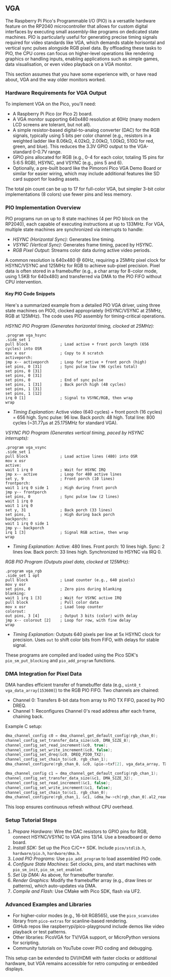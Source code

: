 
## VGA

The Raspberry Pi Pico's Programmable I/O (PIO) is a versatile hardware feature on the
RP2040 microcontroller that allows for custom digital interfaces by executing small
assembly-like programs on dedicated state machines. PIO is particularly useful for
generating precise timing signals required for video standards like VGA, which demands
stable horisontal and vertical sync pulses alongside RGB pixel data. By offloading
these tasks to PIO, the CPU cores can focus on higher-level operations like rendering
graphics or handling inputs, enabling applications such as simple games, data visualisation,
or even video playback on a VGA monitor.

This section assumes that you have some experience with, or have read about,
VGA and the way older monitors worked.


### Hardware Requirements for VGA Output

To implement VGA on the Pico, you'll need:
- A Raspberry Pi Pico (or Pico 2) board.
- A VGA monitor supporting 640x480 resolution at 60Hz (many modern LCD screens are tolerant, but not all).
- A simple resistor-based digital-to-analog converter (DAC) for the RGB signals,
  typically using 5 bits per color channel (e.g., resistors in a weighted ladder
  like 8.06kΩ, 4.02kΩ, 2.00kΩ, 1.00kΩ, 510Ω for red, green, and blue).
  This reduces the 3.3V GPIO output to the VGA-standard 0-0.7V range.
- GPIO pins allocated for RGB (e.g., 0-4 for each color, totaling 15 pins for 5:6:5 RGB),
  HSYNC, and VSYNC (e.g., pins 5 and 6).
- Optionally, a pre-built board like the Pimoroni Pico VGA Demo Board or similar for
  easier wiring, which may include additional features like SD card support for loading assets.

The total pin count can be up to 17 for full-color VGA, but simpler 3-bit color
implementations (8 colors) use fewer pins and less memory.


### PIO Implementation Overview

PIO programs run on up to 8 state machines (4 per PIO block on the RP2040),
each capable of executing instructions at up to 133MHz. For VGA, multiple
state machines are synchronized via interrupts to handle:
- *HSYNC (Horizontal Sync):* Generates line timing.
- *VSYNC (Vertical Sync):* Generates frame timing, paced by HSYNC.
- *RGB Pixel Output:* Streams color data during active video periods.

A common resolution is 640x480 @ 60Hz, requiring a 25MHz pixel clock for HSYNC/VSYNC
and 125MHz for RGB to achieve sub-pixel precision. Pixel data is often stored in a
framebuffer (e.g., a char array for 8-color mode, using 1.5KB for 640x480) and transferred
via DMA to the PIO FIFO without CPU intervention.


#### Key PIO Code Snippets

Here's a summarized example from a detailed PIO VGA driver, using three state machines on
PIO0, clocked appropriately (HSYNC/VSYNC at 25MHz, RGB at 125MHz). The code uses PIO
assembly for timing-critical operations.

*HSYNC PIO Program (Generates horizontal timing, clocked at 25MHz):*
```
.program vga_hsync
.side_set 1
pull block              ; Load active + front porch length (656 cycles) into OSR
mov x osr               ; Copy to X scratch
activeporch:
jmp x-- activeporch     ; Loop for active + front porch (high)
set pins, 0 [31]        ; Sync pulse low (96 cycles total)
set pins, 0 [31]
set pins, 0 [31]
set pins, 0             ; End of sync pulse
set pins, 1 [31]        ; Back porch high (48 cycles)
set pins, 1 [31]
set pins, 1 [12]
irq 0 [1]               ; Signal to VSYNC/RGB, then wrap
wrap
```
- *Timing Explanation:* Active video (640 cycles) + front porch (16 cycles) = 656 high.
  Sync pulse: 96 low. Back porch: 48 high. Total line: 800 cycles (~31.77µs at
  25.175MHz for standard VGA).

*VSYNC PIO Program (Generates vertical timing, paced by HSYNC interrupts):*
```
.program vga_vsync
.side_set 1
pull block              ; Load active lines (480) into OSR
mov x osr
active:
wait 1 irq 0            ; Wait for HSYNC IRQ
jmp x-- active          ; Loop for 480 active lines
set y, 9                ; Front porch (10 lines)
frontporch:
wait 1 irq 0 side 1     ; High during front porch
jmp y-- frontporch
set pins, 0             ; Sync pulse low (2 lines)
wait 1 irq 0
wait 1 irq 0
set y, 31               ; Back porch (33 lines)
set pins, 1             ; High during back porch
backporch:
wait 1 irq 0 side 1
jmp y-- backporch
irq 1 [3]               ; Signal RGB active, then wrap
wrap
```
- *Timing Explanation:* Active: 480 lines. Front porch: 10 lines high.
  Sync: 2 lines low. Back porch: 33 lines high. Synchronized to HSYNC via IRQ 0.

*RGB PIO Program (Outputs pixel data, clocked at 125MHz):*
```
.program vga_rgb
.side_set 1 opt
pull block              ; Load counter (e.g., 640 pixels)
mov y osr
set pins, 0             ; Zero pins during blanking
blanking:
wait 1 irq 1 [3]        ; Wait for VSYNC active IRQ
pull block              ; Pull color data
mov x osr               ; Load loop counter
colorout:
out pins, 3 [4]         ; Output 3 bits (color) with delay
jmp x-- colorout [2]    ; Loop for row, with fine delay
wrap
```
- *Timing Explanation:* Outputs 640 pixels per line at 5x HSYNC clock for
  precision. Uses `out` to shift color bits from FIFO, with delays for stable signal.

These programs are compiled and loaded using the Pico SDK's `pio_sm_put_blocking`
and `pio_add_program` functions.



### DMA Integration for Pixel Data

DMA handles efficient transfer of framebuffer data (e.g., `uint8_t vga_data_array[153600]`)
to the RGB PIO FIFO. Two channels are chained:
- Channel 0: Transfers 8-bit data from array to PIO TX FIFO, paced by PIO DREQ.
- Channel 1: Reconfigures Channel 0's read address after each frame, chaining back.

Example C setup:
```c
dma_channel_config c0 = dma_channel_get_default_config(rgb_chan_0);
channel_config_set_transfer_data_size(&c0, DMA_SIZE_8);
channel_config_set_read_increment(&c0, true);
channel_config_set_write_increment(&c0, false);
channel_config_set_dreq(&c0, DREQ_PIO0_TX2);
channel_config_set_chain_to(&c0, rgb_chan_1);
dma_channel_configure(rgb_chan_0, &c0, &pio->txf[2], vga_data_array, TXCOUNT, false);

dma_channel_config c1 = dma_channel_get_default_config(rgb_chan_1);
channel_config_set_transfer_data_size(&c1, DMA_SIZE_32);
channel_config_set_read_increment(&c1, false);
channel_config_set_write_increment(&c1, false);
channel_config_set_chain_to(&c1, rgb_chan_0);
dma_channel_configure(rgb_chan_1, &c1, &dma_hw->ch[rgb_chan_0].al2_read_addr_trig, &address_pointer, 1, false);
```
This loop ensures continuous refresh without CPU overhead.


### Setup Tutorial Steps

1. *Prepare Hardware:* Wire the DAC resistors to GPIO pins for RGB,
   connect HSYNC/VSYNC to VGA pins 13/14. Use a breadboard or demo board.
2. *Install SDK:* Set up the Pico C/C++ SDK. Include `pico/stdlib.h`,
   `hardware/pio.h`, `hardware/dma.h`.
3. *Load PIO Programs:* Use `pio_add_program` to load assembled PIO code.
4. *Configure State Machines:* Set clocks, pins, and start machines with
   `pio_sm_init`, `pio_sm_set_enabled`.
5. *Set Up DMA:* As above, for framebuffer transfer.
6. *Render Graphics:* Modify the framebuffer array (e.g., draw lines or
   patterns), which auto-updates via DMA.
7. *Compile and Flash:* Use CMake with Pico SDK, flash via UF2.


### Advanced Examples and Libraries

- For higher-color modes (e.g., 16-bit RGB565), use the `pico_scanvideo`
  library from `pico-extras` for scanline-based rendering.
- GitHub repos like raspberrypi/pico-playground include demos like video
  playback or test patterns.
- Other libraries: PicoVGA for TV/VGA support, or MicroPython versions
  for scripting.
- Community tutorials on YouTube cover PIO coding and debugging.

This setup can be extended to DVI/HDMI with faster clocks or additional
hardware, but VGA remains accessible for retro computing or embedded displays.

